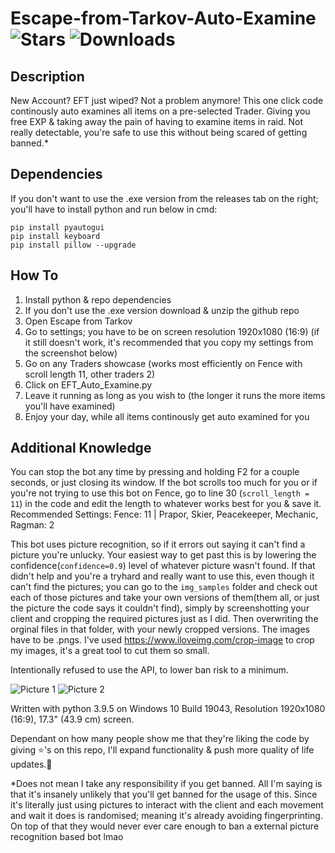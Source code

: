 # Escape-from-Tarkov-Auto-Examine ![Stars](https://img.shields.io/github/stars/Avnsx/Escape-from-Tarkov-Auto-Examine?style=plastic&logo=appveyor) ![Downloads](https://img.shields.io/github/downloads/Avnsx/Escape-from-Tarkov-Auto-Examine/total?label=.exe%20downloads&style=plastic)
## Description
New Account? EFT just wiped? Not a problem anymore! This one click code continously auto examines all items on a pre-selected Trader. Giving you free EXP & taking away the pain of having to examine items in raid. Not really detectable, you're safe to use this without being scared of getting banned.*

## Dependencies
If you don't want to use the .exe version from the releases tab on the right; you'll have to install python and run below in cmd:

	pip install pyautogui
	pip install keyboard
	pip install pillow --upgrade

## How To
1. Install python & repo dependencies
2. If you don't use the .exe version download & unzip the github repo
3. Open Escape from Tarkov
4. Go to settings; you have to be on screen resolution 1920x1080 (16:9) (if it still doesn't work, it's recommended that you copy my settings from the screenshot below)
5. Go on any Traders showcase (works most efficiently on Fence with scroll length 11, other traders 2)
6. Click on EFT_Auto_Examine.py
7. Leave it running as long as you wish to (the longer it runs the more items you'll have examined)
8. Enjoy your day, while all items continously get auto examined for you

## Additional Knowledge
You can stop the bot any time by pressing and holding F2 for a couple seconds, or just closing its window. If the bot scrolls too much for you or if you're not trying to use this bot on Fence, go to line 30 (``scroll_length = 11``) in the code and edit the length to whatever works best for you & save it. Recommended Settings: Fence: 11 | Prapor, Skier, Peacekeeper, Mechanic, Ragman: 2

This bot uses picture recognition, so if it errors out saying it can't find a picture you're unlucky. Your easiest way to get past this is by lowering the confidence(``confidence=0.9``) level of whatever picture wasn't found. If that didn't help and you're a tryhard and really want to use this, even though it can't find the pictures; you can go to the ``img_samples`` folder and check out each of those pictures and take your own versions of them(them all, or just the picture the code says it couldn't find), simply by screenshotting your client and cropping the required pictures just as I did. Then overwriting the orginal files in that folder, with your newly cropped versions. The images have to be .pngs. I've used https://www.iloveimg.com/crop-image to crop my images, it's a great tool to cut them so small.

Intentionally refused to use the API, to lower ban risk to a minimum.

![Picture 1](https://i.imgur.com/ooRNtK6.png)
![Picture 2](https://i.imgur.com/Vssjixm.png)

Written with python 3.9.5 on Windows 10 Build 19043, Resolution 1920x1080 (16:9), 17.3" (43.9 cm) screen.

Dependant on how many people show me that they're liking the code by giving ⭐'s on this repo, I'll expand functionality & push more quality of life updates.🎉

*Does not mean I take any responsibility if you get banned. All I'm saying is that it's insanely unlikely that you'll get banned for the usage of this. Since it's literally just using pictures to interact with the client and each movement and wait it does is randomised; meaning it's already avoiding fingerprinting. On top of that they would never ever care enough to ban a external picture recognition based bot lmao
